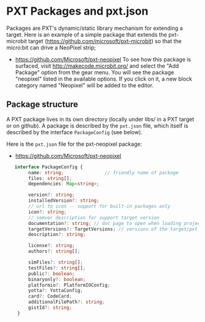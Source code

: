 # PXT Packages and pxt.json

Packages are PXT's dynamic/static library mechanism for extending a target. Here is an
example of a simple package that extends the pxt-microbit target (https://github.com/microsoft/pxt-microbit) 
so that the micro:bit can drive a NeoPixel strip;
* https://github.com/Microsoft/pxt-neopixel
To see how this package is surfaced, visit http://makecode.microbit.org/ and select the "Add Package" option from the gear menu. You will see the package "neopixel" listed in the available options. If you click on it, a new block category named "Neopixel" will be added to the editor. 

## Package structure

A PXT package lives in its own directory (locally under libs/ in a PXT target or on github). A package
is described by the `pxt.json` file, which itself is described by the interface `PackageConfig` (see below). 

Here is the `pxt.json` file for the pxt-neopixel package:
* https://github.com/Microsoft/pxt-neopixel


```typescript
   interface PackageConfig {
        name: string;               // friendly name of package
        files: string[];            
        dependencies: Map<string>;

        version?: string;
        installedVersion?: string;
        // url to icon -- support for built-in packages only
        icon?: string;
        // semver description for support target version
        documentation?: string; // doc page to open when loading project
        targetVersions?: TargetVersions; // versions of the target/pxt the package was compiled against
        description?: string;

        license?: string;
        authors?: string[];

        simFiles?: string[];
        testFiles?: string[];
        public?: boolean;
        binaryonly?: boolean;
        platformio?: PlatformIOConfig;
        yotta?: YottaConfig;
        card?: CodeCard;
        additionalFilePath?: string;
        gistId?: string;
    }
```